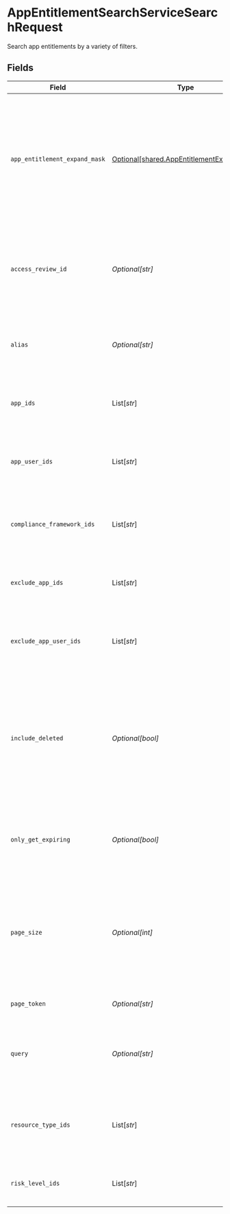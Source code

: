 # AppEntitlementSearchServiceSearchRequest

Search app entitlements by a variety of filters.


## Fields

| Field                                                                                                                                     | Type                                                                                                                                      | Required                                                                                                                                  | Description                                                                                                                               |
| ----------------------------------------------------------------------------------------------------------------------------------------- | ----------------------------------------------------------------------------------------------------------------------------------------- | ----------------------------------------------------------------------------------------------------------------------------------------- | ----------------------------------------------------------------------------------------------------------------------------------------- |
| `app_entitlement_expand_mask`                                                                                                             | [Optional[shared.AppEntitlementExpandMask]](../../models/shared/appentitlementexpandmask.md)                                              | :heavy_minus_sign:                                                                                                                        | The app entitlement expand mask allows the user to get additional information when getting responses containing app entitlement views.    |
| `access_review_id`                                                                                                                        | *Optional[str]*                                                                                                                           | :heavy_minus_sign:                                                                                                                        | Search for app entitlements that are being reviewed as part of this access review campaign.                                               |
| `alias`                                                                                                                                   | *Optional[str]*                                                                                                                           | :heavy_minus_sign:                                                                                                                        | Search for app entitlements that have this alias (exact match).                                                                           |
| `app_ids`                                                                                                                                 | List[*str*]                                                                                                                               | :heavy_minus_sign:                                                                                                                        | Search for app entitlements contained in any of these apps.                                                                               |
| `app_user_ids`                                                                                                                            | List[*str*]                                                                                                                               | :heavy_minus_sign:                                                                                                                        | Search for app entitlements that are granted to any of these app user ids.                                                                |
| `compliance_framework_ids`                                                                                                                | List[*str*]                                                                                                                               | :heavy_minus_sign:                                                                                                                        | Search for app entitlements that are part of these compliace frameworks.                                                                  |
| `exclude_app_ids`                                                                                                                         | List[*str*]                                                                                                                               | :heavy_minus_sign:                                                                                                                        | Exclude app entitlements from the results that are in these app IDs.                                                                      |
| `exclude_app_user_ids`                                                                                                                    | List[*str*]                                                                                                                               | :heavy_minus_sign:                                                                                                                        | Exclude app entitlements from the results that these app users have granted.                                                              |
| `include_deleted`                                                                                                                         | *Optional[bool]*                                                                                                                          | :heavy_minus_sign:                                                                                                                        | Include deleted app entitlements, this includes app entitlements that have a deleted parent object (app, app resource, app resource type) |
| `only_get_expiring`                                                                                                                       | *Optional[bool]*                                                                                                                          | :heavy_minus_sign:                                                                                                                        | Restrict results to only those who have expiring app entitlement user bindings.                                                           |
| `page_size`                                                                                                                               | *Optional[int]*                                                                                                                           | :heavy_minus_sign:                                                                                                                        | The pageSize where 0 <= pageSize <= 100. Values < 10 will be set to 10. A value of 0 returns the default page size (currently 25)         |
| `page_token`                                                                                                                              | *Optional[str]*                                                                                                                           | :heavy_minus_sign:                                                                                                                        | The pageToken field.                                                                                                                      |
| `query`                                                                                                                                   | *Optional[str]*                                                                                                                           | :heavy_minus_sign:                                                                                                                        | Query the app entitlements with a fuzzy search on display name and description.                                                           |
| `resource_type_ids`                                                                                                                       | List[*str*]                                                                                                                               | :heavy_minus_sign:                                                                                                                        | Search for app entitlements that are for items on these resource types.                                                                   |
| `risk_level_ids`                                                                                                                          | List[*str*]                                                                                                                               | :heavy_minus_sign:                                                                                                                        | Search for app entitlements with these risk levels.                                                                                       |